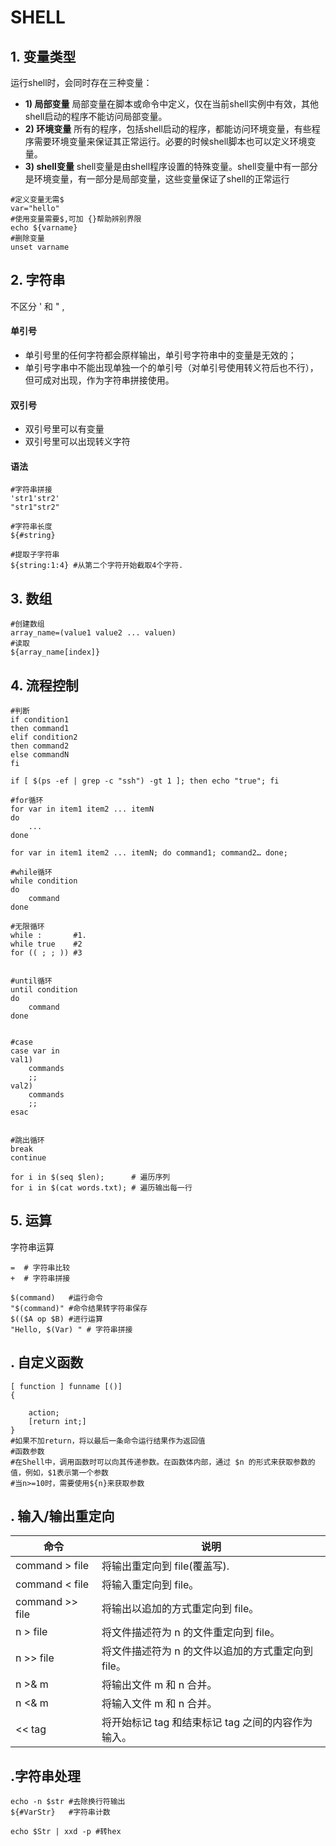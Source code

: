 # SHELL

## 1. 变量类型

运行shell时，会同时存在三种变量：

* **1) 局部变量** 局部变量在脚本或命令中定义，仅在当前shell实例中有效，其他shell启动的程序不能访问局部变量。
* **2) 环境变量** 所有的程序，包括shell启动的程序，都能访问环境变量，有些程序需要环境变量来保证其正常运行。必要的时候shell脚本也可以定义环境变量。
* **3) shell变量** shell变量是由shell程序设置的特殊变量。shell变量中有一部分是环境变量，有一部分是局部变量，这些变量保证了shell的正常运行

```shell
#定义变量无需$
var="hello"
#使用变量需要$,可加 {}帮助辨别界限
echo ${varname}
#删除变量
unset varname
```

## 2. 字符串

不区分 ' 和 " ,

#### 单引号

* 单引号里的任何字符都会原样输出，单引号字符串中的变量是无效的；
* 单引号字串中不能出现单独一个的单引号（对单引号使用转义符后也不行），但可成对出现，作为字符串拼接使用。

#### 双引号

* 双引号里可以有变量
* 双引号里可以出现转义字符

#### 语法

```shell
#字符串拼接
'str1'str2'
"str1"str2"

#字符串长度
${#string}

#提取子字符串
${string:1:4} #从第二个字符开始截取4个字符.
```

## 3. 数组

```shell
#创建数组
array_name=(value1 value2 ... valuen)
#读取
${array_name[index]}
```

## 4. 流程控制

```shell
#判断
if condition1
then command1
elif condition2 
then command2
else commandN
fi

if [ $(ps -ef | grep -c "ssh") -gt 1 ]; then echo "true"; fi

#for循环
for var in item1 item2 ... itemN
do
    ...
done

for var in item1 item2 ... itemN; do command1; command2… done;

#while循环
while condition
do
    command
done

#无限循环
while :       #1.
while true    #2
for (( ; ; )) #3


#until循环
until condition
do
    command
done


#case
case var in
val1)
    commands
    ;;
val2)
    commands
    ;;
esac


#跳出循环
break
continue
```

```shell
for i in $(seq $len);      # 遍历序列
for i in $(cat words.txt); # 遍历输出每一行
```

## 5. 运算

 字符串运算

```shell
=  # 字符串比较
+  # 字符串拼接
```

```shell
$(command)   #运行命令
"$(command)" #命令结果转字符串保存
$(($A op $B) #进行运算
"Hello, $(Var) " # 字符串拼接
```

## . 自定义函数

```shell
[ function ] funname [()]
{

    action;
    [return int;]
}
#如果不加return，将以最后一条命令运行结果作为返回值
#函数参数
#在Shell中，调用函数时可以向其传递参数。在函数体内部，通过 $n 的形式来获取参数的值，例如，$1表示第一个参数
#当n>=10时，需要使用${n}来获取参数
```

## . 输入/输出重定向

| 命令              | 说明                             |
| --------------- | ------------------------------ |
| command > file  | 将输出重定向到 file(覆盖写).             |
| command < file  | 将输入重定向到 file。                  |
| command >> file | 将输出以追加的方式重定向到 file。            |
| n > file        | 将文件描述符为 n 的文件重定向到 file。        |
| n >> file       | 将文件描述符为 n 的文件以追加的方式重定向到 file。  |
| n >& m          | 将输出文件 m 和 n 合并。                |
| n <& m          | 将输入文件 m 和 n 合并。                |
| << tag          | 将开始标记 tag 和结束标记 tag 之间的内容作为输入。 |

## .字符串处理

```shell
echo -n $str #去除换行符输出
${#VarStr}   #字符串计数    
```

```shell
echo $Str | xxd -p #转hex 
```
